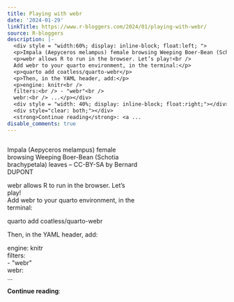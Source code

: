 ```yaml
---
title: Playing with webr
date: '2024-01-29'
linkTitle: https://www.r-bloggers.com/2024/01/playing-with-webr/
source: R-bloggers
description: |-
  <div style = "width:60%; display: inline-block; float:left; ">
  <p>Impala (Aepyceros melampus) female browsing Weeping Boer-Bean (Schotia brachypetala) leaves – CC-BY-SA by Bernard DUPONT</p>
  <p>webr allows R to run in the browser. Let’s play!<br />
  Add webr to your quarto environment, in the terminal:</p>
  <p>quarto add coatless/quarto-webr</p>
  <p>Then, in the YAML header, add:</p>
  <p>engine: knitr<br />
  filters:<br /> - "webr"<br />
  webr:<br /> ...</p></div>
  <div style = "width: 40%; display: inline-block; float:right;"></div>
  <div style="clear: both;"></div>
  <strong>Continue reading</strong>: <a ...
disable_comments: true
---
```

<div style = "width:60%; display: inline-block; float:left; ">
<p>Impala (Aepyceros melampus) female browsing Weeping Boer-Bean (Schotia brachypetala) leaves – CC-BY-SA by Bernard DUPONT</p>
<p>webr allows R to run in the browser. Let’s play!<br />
Add webr to your quarto environment, in the terminal:</p>
<p>quarto add coatless/quarto-webr</p>
<p>Then, in the YAML header, add:</p>
<p>engine: knitr<br />
filters:<br /> - "webr"<br />
webr:<br /> ...</p></div>
<div style = "width: 40%; display: inline-block; float:right;"></div>
<div style="clear: both;"></div>
<strong>Continue reading</strong>: <a ...